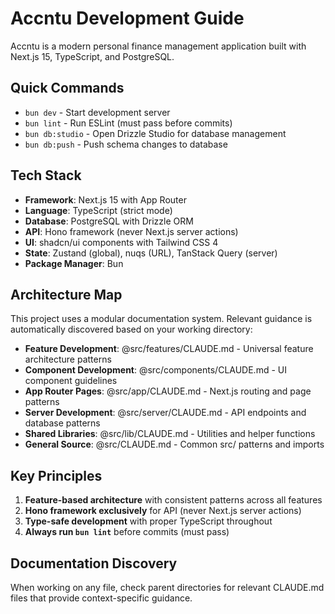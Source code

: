 # Accntu Development Guide

Accntu is a modern personal finance management application built with Next.js 15, TypeScript, and PostgreSQL.

## Quick Commands

- `bun dev` - Start development server
- `bun lint` - Run ESLint (must pass before commits)
- `bun db:studio` - Open Drizzle Studio for database management
- `bun db:push` - Push schema changes to database

## Tech Stack

- **Framework**: Next.js 15 with App Router
- **Language**: TypeScript (strict mode)  
- **Database**: PostgreSQL with Drizzle ORM
- **API**: Hono framework (never Next.js server actions)
- **UI**: shadcn/ui components with Tailwind CSS 4
- **State**: Zustand (global), nuqs (URL), TanStack Query (server)
- **Package Manager**: Bun

## Architecture Map

This project uses a modular documentation system. Relevant guidance is automatically discovered based on your working directory:

- **Feature Development**: @src/features/CLAUDE.md - Universal feature architecture patterns
- **Component Development**: @src/components/CLAUDE.md - UI component guidelines  
- **App Router Pages**: @src/app/CLAUDE.md - Next.js routing and page patterns
- **Server Development**: @src/server/CLAUDE.md - API endpoints and database patterns
- **Shared Libraries**: @src/lib/CLAUDE.md - Utilities and helper functions
- **General Source**: @src/CLAUDE.md - Common src/ patterns and imports

## Key Principles

1. **Feature-based architecture** with consistent patterns across all features
2. **Hono framework exclusively** for API (never Next.js server actions)
3. **Type-safe development** with proper TypeScript throughout
4. **Always run `bun lint`** before commits (must pass)

## Documentation Discovery

When working on any file, check parent directories for relevant CLAUDE.md files that provide context-specific guidance.
